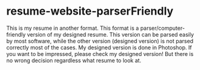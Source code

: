 # resume-website-parserFriendly
This is my resume in another format. This format is a parser/computer-friendly version of my designed resume. This version can be parsed easily by most software, while the other version (designed version) is not parsed correctly most of the cases. My designed version is done in Photoshop. If you want to be impressed, please check my designed version! But there is no wrong decision regardless what resume to look at.
